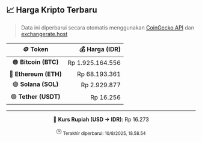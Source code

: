

<!-- HARGA_KRIPTO -->
## 📈 Harga Kripto Terbaru

> Data ini diperbarui secara otomatis menggunakan [CoinGecko API](https://www.coingecko.com/) dan [exchangerate.host](https://exchangerate.host/)

<div align="center">

| 🪙 Token | 💰 Harga (IDR) |
|:------:|---------------:|
| 🟠 **Bitcoin (BTC)**   | Rp 1.925.164.556 |
| 🔵 **Ethereum (ETH)**  | Rp 68.193.361 |
| 🟣 **Solana (SOL)**    | Rp 2.929.877 |
| 🟢 **Tether (USDT)**   | Rp 16.256 |

---

💱 **Kurs Rupiah (USD → IDR)**: Rp 16.273

🕒 <sub>Terakhir diperbarui: 10/8/2025, 18.58.54</sub>

</div>
<!-- /HARGA_KRIPTO -->